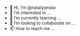 - 👋 Hi, I’m @natalysmaia
- 👀 I’m interested in ...
- 🌱 I’m currently learning ...
- 💞️ I’m looking to collaborate on ...
- 📫 How to reach me ...

<!---
natalysmaia/natalysmaia is a ✨ special ✨ repository because its `README.md` (this file) appears on your GitHub profile.
You can click the Preview link to take a look at your changes.
--->
